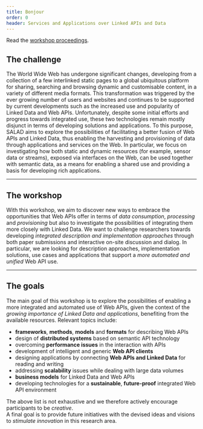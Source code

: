 ```yaml
---
title: Bonjour
order: 0
header: Services and Applications over Linked APIs and Data
---
```


Read the [workshop proceedings](http://ceur-ws.org/Vol-1359/).

## The challenge

The World Wide Web has undergone significant changes,
developing from a collection of a few interlinked static pages
to a global ubiquitous platform
for sharing, searching and browsing dynamic and customisable content,
in a variety of different media formats.
This transformation was triggered by the ever growing number of users and websites
and continues to be supported by current developments
such as the increased use and popularity of Linked Data and Web APIs.
Unfortunately, despite some initial efforts and progress towards integrated use,
these two technologies remain mostly disjunct in terms of developing solutions and applications.
To this purpose, SALAD aims to explore the possibilities of facilitating
a better fusion of Web APIs and Linked Data,
thus enabling the harvesting and provisioning of data through applications and services on the Web.
In particular, we focus on investigating how both static and dynamic resources
(for example, sensor data or streams), exposed via interfaces on the Web,
can be used together with semantic data,
as a means for enabling a shared use and providing a basis for developing rich applications.

------

## The workshop
With this workshop, we aim to discover new ways
to embrace the opportunities that Web APIs offer
in terms of *data consumption*, *processing* and *provisioning*
but also to investigate the possibilities
of integrating them more closely with Linked Data.
We want to challenge researchers towards
developing *integrated description and implementation approaches*
through both paper submissions and interactive on-site discussion and dialog.
In particular, we are looking for description approaches, implementation solutions,
use cases and applications that support a *more automated and unified* Web API use.

------

## The goals
The main goal of this workshop is to explore the possibilities
of enabling a more integrated and automated use of Web APIs,
given the context of the *growing importance of Linked Data and applications*,
benefiting from the available resources.
Relevant topics include:

- **frameworks**, **methods**, **models** and **formats** for describing Web APIs
- design of **distributed systems** based on semantic API technology
- overcoming **performance issues** in the interaction with APIs
- development of intelligent and generic **Web API clients**
- designing applications by connecting **Web APIs and Linked Data** for reading and writing
- addressing **scalability** issues while dealing with large data volumes
- **business models** for Linked Data and Web APIs
- developing technologies for a **sustainable**, **future-proof** integrated Web API environment

The above list is not exhaustive and we therefore actively encourage participants to be *creative*.
<br>
A final goal is to provide future initiatives with the devised ideas
and visions to *stimulate innovation* in this research area.
